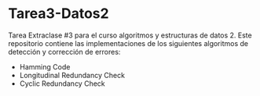 # Tarea3-Datos2

Tarea Extraclase #3 para el curso algoritmos y estructuras de datos 2. Este repositorio contiene las implementaciones de los siguientes algoritmos de detección y corrección de errores:

- Hamming Code
- Longitudinal Redundancy Check
- Cyclic  Redundancy Check